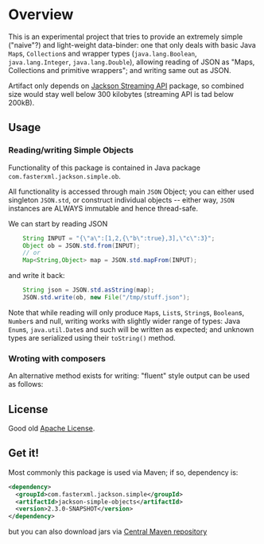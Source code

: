 # Overview

This is an experimental project that tries to provide an extremely simple ("naive"?)
and light-weight data-binder: one that only deals with basic Java `Map`s, `Collection`s
and wrapper types (`java.lang.Boolean`, `java.lang.Integer`, `java.lang.Double`),
allowing reading of JSON as "Maps, Collections and primitive wrappers"; and writing same
out as JSON.

Artifact only depends on [Jackson Streaming API](../../../jackson-core) package, so
combined size would stay well below 300 kilobytes (streaming API is tad below 200kB).

## Usage

### Reading/writing Simple Objects

Functionality of this package is contained in Java package `com.fasterxml.jackson.simple.ob`.

All functionality is accessed through main `JSON` Object; you can either used singleton `JSON.std`,
or construct individual objects -- either way, `JSON` instances are ALWAYS immutable and hence thread-safe.

We can start by reading JSON

```java
    String INPUT = "{\"a\":[1,2,{\"b\":true},3],\"c\":3}";
    Object ob = JSON.std.from(INPUT);
    // or
    Map<String,Object> map = JSON.std.mapFrom(INPUT);
```

and write it back:

```java
    String json = JSON.std.asString(map);
    JSON.std.write(ob, new File("/tmp/stuff.json");
```

Note that while reading will only produce `Map`s, `List`s, `String`s, `Boolean`s, `Number`s and null,
writing works with slightly wider range of types: Java `Enum`s, `java.util.Date`s and such will be written
as expected; and unknown types are serialized using their `toString()` method.

### Wroting with composers

An alternative method exists for writing: "fluent" style output can be used as follows:


## License

Good old [Apache License](http://www.apache.org/licenses/LICENSE-2.0).

## Get it!

Most commonly this package is used via Maven; if so, dependency is:

```xml
<dependency>
  <groupId>com.fasterxml.jackson.simple</groupId>
  <artifactId>jackson-simple-objects</artifactId>
  <version>2.3.0-SNAPSHOT</version>
</dependency>
```

but you can also download jars via [Central Maven repository](http://repo1.maven.org/maven2/com/fasterxml/jackson/simple/)
